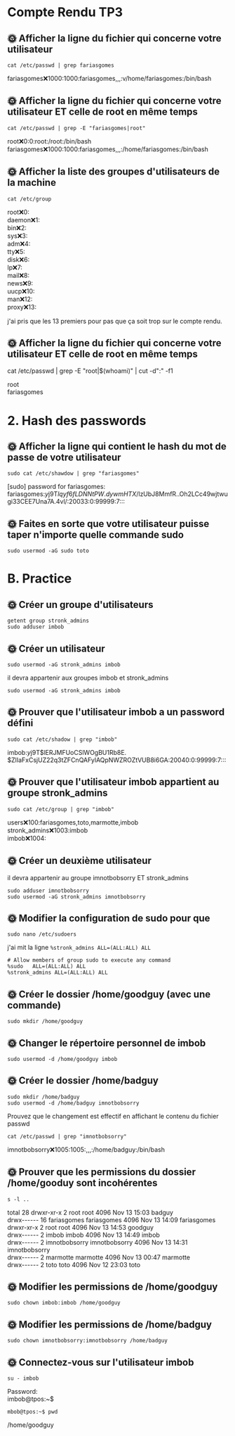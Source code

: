 # Compte Rendu TP3

## 🌞 Afficher la ligne du fichier qui concerne votre utilisateur

    cat /etc/passwd | grep fariasgomes

fariasgomes:x:1000:1000:fariasgomes,,,:v/home/fariasgomes:/bin/bash

## 🌞 Afficher la ligne du fichier qui concerne votre utilisateur ET celle de root en même temps

 

    cat /etc/passwd | grep -E "fariasgomes|root"

root:x:0:0:root:/root:/bin/bash
fariasgomes:x:1000:1000:fariasgomes,,,:/home/fariasgomes:/bin/bash


## 🌞 Afficher la liste des groupes d'utilisateurs de la machine

    cat /etc/group

root:x:0:  
daemon:x:1:  
bin:x:2:  
sys:x:3:  
adm:x:4:  
tty:x:5:  
disk:x:6:  
lp:x:7:  
mail:x:8:  
news:x:9:  
uucp:x:10:  
man:x:12:  
proxy:x:13:  

j'ai pris que les 13 premiers pour pas que ça soit trop sur le compte rendu.


## 🌞 Afficher la ligne du fichier qui concerne votre utilisateur ET celle de root en même temps

cat /etc/passwd | grep -E "root|$(whoami)" | cut -d":" -f1

root  
fariasgomes
# 2. Hash des passwords

## 🌞 Afficher la ligne qui contient le hash du mot de passe de votre utilisateur


    sudo cat /etc/shawdow | grep "fariasgomes"

[sudo] password for fariasgomes:   
fariasgomes:$y$j9T$lqyf6fLDNNtPW.dywmHTX/$lzUbJ8MmfR..Oh2LCc49wjtwugi33CEE7Una7A.4vl/:20033:0:99999:7:::

## 🌞 Faites en sorte que votre utilisateur puisse taper n'importe quelle commande sudo

    sudo usermod -aG sudo toto


# B. Practice
## 🌞 Créer un groupe d'utilisateurs


    getent group stronk_admins  
    sudo adduser imbob

## 🌞 Créer un utilisateur

    sudo usermod -aG stronk_admins imbob 


il devra appartenir aux groupes imbob et stronk_admins


    sudo usermod -aG stronk_admins imbob

## 🌞 Prouver que l'utilisateur imbob a un password défini

    sudo cat /etc/shadow | grep "imbob"

imbob:$y$j9T$lERJMFUoCSlWOgBU1Rb8E.  $ZlIaFxCsjUZ22q3tZFCnQAFylAQpNWZROZtVUB8i6GA:20040:0:99999:7:::

## 🌞 Prouver que l'utilisateur imbob appartient au groupe stronk_admins

    sudo cat /etc/group | grep "imbob"
users:x:100:fariasgomes,toto,marmotte,imbob  
stronk_admins:x:1003:imbob  
imbob:x:1004:  

## 🌞 Créer un deuxième utilisateur

il devra appartenir au groupe imnotbobsorry ET stronk_admins

    sudo adduser imnotbobsorry  
    sudo usermod -aG stronk_admins imnotbobsorry


## 🌞 Modifier la configuration de sudo pour que

    sudo nano /etc/sudoers

j'ai mit la ligne ```%stronk_admins ALL=(ALL:ALL) ALL```

    # Allow members of group sudo to execute any command
    %sudo   ALL=(ALL:ALL) ALL
    %stronk_admins ALL=(ALL:ALL) ALL

## 🌞 Créer le dossier /home/goodguy (avec une commande)

    sudo mkdir /home/goodguy

## 🌞 Changer le répertoire personnel de imbob

    sudo usermod -d /home/goodguy imbob

## 🌞 Créer le dossier /home/badguy

    sudo mkdir /home/badguy
    sudo usermod -d /home/badguy imnotbobsorry

Prouvez que le changement est effectif en affichant le contenu du fichier passwd

    cat /etc/passwd | grep "imnotbobsorry"
imnotbobsorry:x:1005:1005:,,,:/home/badguy:/bin/bash

## 🌞 Prouver que les permissions du dossier /home/gooduy sont incohérentes

    s -l ..  

total 28 
drwxr-xr-x  2 root          root          4096 Nov 13 15:03 badguy  
drwx------ 16 fariasgomes   fariasgomes   4096 Nov 13 14:09 fariasgomes  
drwxr-xr-x  2 root          root          4096 Nov 13 14:53 goodguy  
drwx------  2 imbob         imbob         4096 Nov 13 14:49 imbob  
drwx------  2 imnotbobsorry imnotbobsorry 4096 Nov 13 14:31 imnotbobsorry  
drwx------  2 marmotte      marmotte      4096 Nov 13 00:47 marmotte  
drwx------  2 toto          toto          4096 Nov 12 23:03 toto  

## 🌞 Modifier les permissions de /home/goodguy

    sudo chown imbob:imbob /home/goodguy


## 🌞 Modifier les permissions de /home/badguy

    sudo chown imnotbobsorry:imnotbobsorry /home/badguy 


## 🌞 Connectez-vous sur l'utilisateur imbob

    su - imbob

Password:   
imbob@tpos:~$  

    mbob@tpos:~$ pwd

/home/goodguy